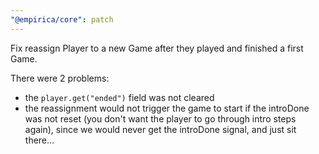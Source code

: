 ```yaml
---
"@empirica/core": patch
---
```


Fix reassign Player to a new Game after they played and finished a first Game.

There were 2 problems:

- the `player.get("ended")` field was not cleared
- the reassignment would not trigger the game to start if the introDone was not
  reset (you don't want the player to go through intro steps again), since we
  would never get the introDone signal, and just sit there...
